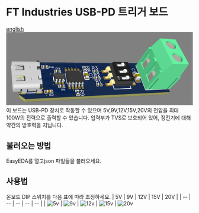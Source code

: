 # FT Industries USB-PD 트리거 보드
[english](https://github.com/FTIndustries/PD-trigger)
![preview](https://github.com/FTIndustries/PD-trigger/blob/main/3dpreview.png?raw=true)
이 보드는 USB-PD 장치로 작동할 수 있으며 5V,9V,12V,15V,20V의 전압을 최대 100W의 전력으로 출력할 수 있습니다. 입력부가 TVS로 보호되어 있어, 정전기에 대해 약간의 방호력을 지닙니다.
## 불러오는 방법
EasyEDA를 열고json 파일들을 불러오세요.
## 사용법
온보드 DIP 스위치를 다음 표에 따라 조정하세요.
| 5V | 9V | 12V | 15V | 20V |
| -- | -- | -- | -- | -- |
| ![5v](https://github.com/FTIndustries/PD-trigger/assets/47267045/2894ca2a-57d0-4980-9aba-02e7c8b08938) | ![9v](https://github.com/FTIndustries/PD-trigger/assets/47267045/aeb502b2-2e17-4d08-8465-1a85961efe77) | ![12v](https://github.com/FTIndustries/PD-trigger/assets/47267045/2251560c-9ae3-412a-8a47-ed643ab50dbc) | ![15v](https://github.com/FTIndustries/PD-trigger/assets/47267045/3124c1d6-8866-485d-be46-ced8edb6dc7d) | ![20v](https://github.com/FTIndustries/PD-trigger/assets/47267045/35fd6a35-afec-4be5-aa10-53f4f7154abe)
